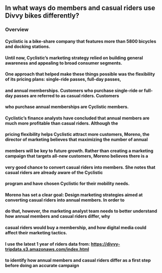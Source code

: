 ## In what ways do members and casual riders use Divvy bikes differently?

### Overview

#### Cyclistic is a  bike-share company that features more than 5800 bicycles and docking stations.
#### Until now, Cyclistic’s marketing strategy relied on building general awareness and appealing to broad consumer segments.
#### One approach that helped make these things possible was the flexibility of its pricing plans: single-ride passes, full-day passes,
#### and annual memberships. Customers who purchase single-ride or full-day passes are referred to as casual riders. Customers
#### who purchase annual memberships are Cyclistic members.

#### Cyclistic’s finance analysts have concluded that annual members are much more profitable than casual riders. Although the
#### pricing flexibility helps Cyclistic attract more customers, Moreno, the director of marketing believes that maximizing the number of annual 
#### members will be key to future growth. Rather than creating a marketing campaign that targets all-new customers, Moreno believes there is a
#### very good chance to convert casual riders into members. She notes that casual riders are already aware of the Cyclistic
#### program and have chosen Cyclistic for their mobility needs.

#### Moreno has set a clear goal: Design marketing strategies aimed at converting casual riders into annual members. In order to
#### do that, however, the marketing analyst team needs to better understand how annual members and casual riders differ, why
#### casual riders would buy a membership, and how digital media could affect their marketing tactics.

#### I use the latest 1 year of riders data from: https://divvy-tripdata.s3.amazonaws.com/index.html
#### to identify how annual members and casual riders differ as a first step before doing an accurate campaign
